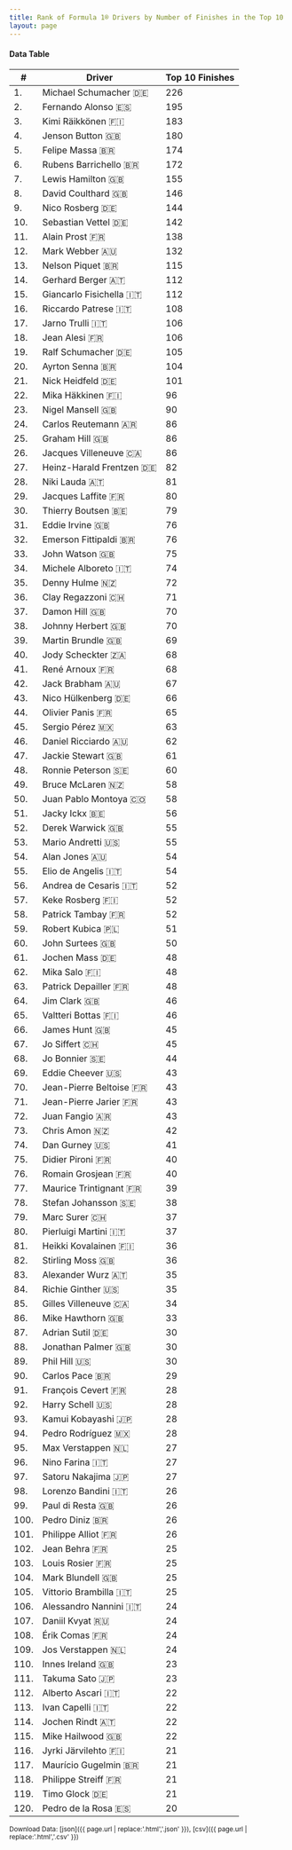 ```yaml
---
title: Rank of Formula 1® Drivers by Number of Finishes in the Top 10
layout: page
---
```


<canvas id="chart" width="400" height="180"></canvas>
<script>
var data = {
    "datasets": [
        {
            "backgroundColor": "#f3a935",
            "borderColor": "#f68639",
            "borderWidth": 1,
            "data": [
                226.0,
                195.0,
                183.0,
                180.0,
                174.0,
                172.0,
                155.0,
                146.0,
                144.0,
                142.0,
                138.0,
                132.0,
                115.0,
                112.0,
                112.0,
                108.0,
                106.0,
                106.0,
                105.0,
                104.0,
                101.0,
                96.0,
                90.0,
                86.0,
                86.0,
                86.0,
                82.0,
                81.0,
                80.0,
                79.0,
                76.0,
                76.0,
                75.0,
                74.0,
                72.0,
                71.0,
                70.0,
                70.0,
                69.0,
                68.0,
                68.0,
                67.0,
                66.0,
                65.0,
                63.0,
                62.0,
                61.0,
                60.0,
                58.0,
                58.0,
                56.0,
                55.0,
                55.0,
                54.0,
                54.0,
                52.0,
                52.0,
                52.0,
                51.0,
                50.0,
                48.0,
                48.0,
                48.0,
                46.0,
                46.0,
                45.0,
                45.0,
                44.0,
                43.0,
                43.0,
                43.0,
                43.0,
                42.0,
                41.0,
                40.0,
                40.0,
                39.0,
                38.0,
                37.0,
                37.0,
                36.0,
                36.0,
                35.0,
                35.0,
                34.0,
                33.0,
                30.0,
                30.0,
                30.0,
                29.0,
                28.0,
                28.0,
                28.0,
                28.0,
                27.0,
                27.0,
                27.0,
                26.0,
                26.0,
                26.0,
                26.0,
                25.0,
                25.0,
                25.0,
                25.0,
                24.0,
                24.0,
                24.0,
                24.0,
                23.0,
                23.0,
                22.0,
                22.0,
                22.0,
                22.0,
                21.0,
                21.0,
                21.0,
                21.0,
                20.0
            ],
            "label": "Top 10 Finishes"
        }
    ],
    "labels": [
        "Michael Schumacher",
        "Fernando Alonso",
        "Kimi Räikkönen",
        "Jenson Button",
        "Felipe Massa",
        "Rubens Barrichello",
        "Lewis Hamilton",
        "David Coulthard",
        "Nico Rosberg",
        "Sebastian Vettel",
        "Alain Prost",
        "Mark Webber",
        "Nelson Piquet",
        "Gerhard Berger",
        "Giancarlo Fisichella",
        "Riccardo Patrese",
        "Jarno Trulli",
        "Jean Alesi",
        "Ralf Schumacher",
        "Ayrton Senna",
        "Nick Heidfeld",
        "Mika Häkkinen",
        "Nigel Mansell",
        "Carlos Reutemann",
        "Graham Hill",
        "Jacques Villeneuve",
        "Heinz-Harald Frentzen",
        "Niki Lauda",
        "Jacques Laffite",
        "Thierry Boutsen",
        "Eddie Irvine",
        "Emerson Fittipaldi",
        "John Watson",
        "Michele Alboreto",
        "Denny Hulme",
        "Clay Regazzoni",
        "Damon Hill",
        "Johnny Herbert",
        "Martin Brundle",
        "Jody Scheckter",
        "René Arnoux",
        "Jack Brabham",
        "Nico Hülkenberg",
        "Olivier Panis",
        "Sergio Pérez",
        "Daniel Ricciardo",
        "Jackie Stewart",
        "Ronnie Peterson",
        "Bruce McLaren",
        "Juan Pablo Montoya",
        "Jacky Ickx",
        "Derek Warwick",
        "Mario Andretti",
        "Alan Jones",
        "Elio de Angelis",
        "Andrea de Cesaris",
        "Keke Rosberg",
        "Patrick Tambay",
        "Robert Kubica",
        "John Surtees",
        "Jochen Mass",
        "Mika Salo",
        "Patrick Depailler",
        "Jim Clark",
        "Valtteri Bottas",
        "James Hunt",
        "Jo Siffert",
        "Jo Bonnier",
        "Eddie Cheever",
        "Jean-Pierre Beltoise",
        "Jean-Pierre Jarier",
        "Juan Fangio",
        "Chris Amon",
        "Dan Gurney",
        "Didier Pironi",
        "Romain Grosjean",
        "Maurice Trintignant",
        "Stefan Johansson",
        "Marc Surer",
        "Pierluigi Martini",
        "Heikki Kovalainen",
        "Stirling Moss",
        "Alexander Wurz",
        "Richie Ginther",
        "Gilles Villeneuve",
        "Mike Hawthorn",
        "Adrian Sutil",
        "Jonathan Palmer",
        "Phil Hill",
        "Carlos Pace",
        "François Cevert",
        "Harry Schell",
        "Kamui Kobayashi",
        "Pedro Rodríguez",
        "Max Verstappen",
        "Nino Farina",
        "Satoru Nakajima",
        "Lorenzo Bandini",
        "Paul di Resta",
        "Pedro Diniz",
        "Philippe Alliot",
        "Jean Behra",
        "Louis Rosier",
        "Mark Blundell",
        "Vittorio Brambilla",
        "Alessandro Nannini",
        "Daniil Kvyat",
        "Érik Comas",
        "Jos Verstappen",
        "Innes Ireland",
        "Takuma Sato",
        "Alberto Ascari",
        "Ivan Capelli",
        "Jochen Rindt",
        "Mike Hailwood",
        "Jyrki Järvilehto",
        "Maurício Gugelmin",
        "Philippe Streiff",
        "Timo Glock",
        "Pedro de la Rosa"
    ]
};
var options = {
  legend: {
    display: false
  },
  scales: {
    xAxes: [{
      ticks: {
        beginAtZero: true,
        maxRotation: 180,
        display: window.innerWidth > 800
      }
    }],
    yAxes: [{
      ticks: {
        beginAtZero: true
      }
    }]
  },
  onResize: function(chart, size) {
    chart.options.scales.xAxes[0].ticks.display = size.width > 800;
  }
};
new Chart("chart", {
    data: data,
    type: 'bar',
    options: options
});
</script>



#### Data Table

| # | Driver | Top 10 Finishes |
|--|--|--|
| 1. | Michael Schumacher 🇩🇪 | 226 |
| 2. | Fernando Alonso 🇪🇸 | 195 |
| 3. | Kimi Räikkönen 🇫🇮 | 183 |
| 4. | Jenson Button 🇬🇧 | 180 |
| 5. | Felipe Massa 🇧🇷 | 174 |
| 6. | Rubens Barrichello 🇧🇷 | 172 |
| 7. | Lewis Hamilton 🇬🇧 | 155 |
| 8. | David Coulthard 🇬🇧 | 146 |
| 9. | Nico Rosberg 🇩🇪 | 144 |
| 10. | Sebastian Vettel 🇩🇪 | 142 |
| 11. | Alain Prost 🇫🇷 | 138 |
| 12. | Mark Webber 🇦🇺 | 132 |
| 13. | Nelson Piquet 🇧🇷 | 115 |
| 14. | Gerhard Berger 🇦🇹 | 112 |
| 15. | Giancarlo Fisichella 🇮🇹 | 112 |
| 16. | Riccardo Patrese 🇮🇹 | 108 |
| 17. | Jarno Trulli 🇮🇹 | 106 |
| 18. | Jean Alesi 🇫🇷 | 106 |
| 19. | Ralf Schumacher 🇩🇪 | 105 |
| 20. | Ayrton Senna 🇧🇷 | 104 |
| 21. | Nick Heidfeld 🇩🇪 | 101 |
| 22. | Mika Häkkinen 🇫🇮 | 96 |
| 23. | Nigel Mansell 🇬🇧 | 90 |
| 24. | Carlos Reutemann 🇦🇷 | 86 |
| 25. | Graham Hill 🇬🇧 | 86 |
| 26. | Jacques Villeneuve 🇨🇦 | 86 |
| 27. | Heinz-Harald Frentzen 🇩🇪 | 82 |
| 28. | Niki Lauda 🇦🇹 | 81 |
| 29. | Jacques Laffite 🇫🇷 | 80 |
| 30. | Thierry Boutsen 🇧🇪 | 79 |
| 31. | Eddie Irvine 🇬🇧 | 76 |
| 32. | Emerson Fittipaldi 🇧🇷 | 76 |
| 33. | John Watson 🇬🇧 | 75 |
| 34. | Michele Alboreto 🇮🇹 | 74 |
| 35. | Denny Hulme 🇳🇿 | 72 |
| 36. | Clay Regazzoni 🇨🇭 | 71 |
| 37. | Damon Hill 🇬🇧 | 70 |
| 38. | Johnny Herbert 🇬🇧 | 70 |
| 39. | Martin Brundle 🇬🇧 | 69 |
| 40. | Jody Scheckter 🇿🇦 | 68 |
| 41. | René Arnoux 🇫🇷 | 68 |
| 42. | Jack Brabham 🇦🇺 | 67 |
| 43. | Nico Hülkenberg 🇩🇪 | 66 |
| 44. | Olivier Panis 🇫🇷 | 65 |
| 45. | Sergio Pérez 🇲🇽 | 63 |
| 46. | Daniel Ricciardo 🇦🇺 | 62 |
| 47. | Jackie Stewart 🇬🇧 | 61 |
| 48. | Ronnie Peterson 🇸🇪 | 60 |
| 49. | Bruce McLaren 🇳🇿 | 58 |
| 50. | Juan Pablo Montoya 🇨🇴 | 58 |
| 51. | Jacky Ickx 🇧🇪 | 56 |
| 52. | Derek Warwick 🇬🇧 | 55 |
| 53. | Mario Andretti 🇺🇸 | 55 |
| 54. | Alan Jones 🇦🇺 | 54 |
| 55. | Elio de Angelis 🇮🇹 | 54 |
| 56. | Andrea de Cesaris 🇮🇹 | 52 |
| 57. | Keke Rosberg 🇫🇮 | 52 |
| 58. | Patrick Tambay 🇫🇷 | 52 |
| 59. | Robert Kubica 🇵🇱 | 51 |
| 60. | John Surtees 🇬🇧 | 50 |
| 61. | Jochen Mass 🇩🇪 | 48 |
| 62. | Mika Salo 🇫🇮 | 48 |
| 63. | Patrick Depailler 🇫🇷 | 48 |
| 64. | Jim Clark 🇬🇧 | 46 |
| 65. | Valtteri Bottas 🇫🇮 | 46 |
| 66. | James Hunt 🇬🇧 | 45 |
| 67. | Jo Siffert 🇨🇭 | 45 |
| 68. | Jo Bonnier 🇸🇪 | 44 |
| 69. | Eddie Cheever 🇺🇸 | 43 |
| 70. | Jean-Pierre Beltoise 🇫🇷 | 43 |
| 71. | Jean-Pierre Jarier 🇫🇷 | 43 |
| 72. | Juan Fangio 🇦🇷 | 43 |
| 73. | Chris Amon 🇳🇿 | 42 |
| 74. | Dan Gurney 🇺🇸 | 41 |
| 75. | Didier Pironi 🇫🇷 | 40 |
| 76. | Romain Grosjean 🇫🇷 | 40 |
| 77. | Maurice Trintignant 🇫🇷 | 39 |
| 78. | Stefan Johansson 🇸🇪 | 38 |
| 79. | Marc Surer 🇨🇭 | 37 |
| 80. | Pierluigi Martini 🇮🇹 | 37 |
| 81. | Heikki Kovalainen 🇫🇮 | 36 |
| 82. | Stirling Moss 🇬🇧 | 36 |
| 83. | Alexander Wurz 🇦🇹 | 35 |
| 84. | Richie Ginther 🇺🇸 | 35 |
| 85. | Gilles Villeneuve 🇨🇦 | 34 |
| 86. | Mike Hawthorn 🇬🇧 | 33 |
| 87. | Adrian Sutil 🇩🇪 | 30 |
| 88. | Jonathan Palmer 🇬🇧 | 30 |
| 89. | Phil Hill 🇺🇸 | 30 |
| 90. | Carlos Pace 🇧🇷 | 29 |
| 91. | François Cevert 🇫🇷 | 28 |
| 92. | Harry Schell 🇺🇸 | 28 |
| 93. | Kamui Kobayashi 🇯🇵 | 28 |
| 94. | Pedro Rodríguez 🇲🇽 | 28 |
| 95. | Max Verstappen 🇳🇱 | 27 |
| 96. | Nino Farina 🇮🇹 | 27 |
| 97. | Satoru Nakajima 🇯🇵 | 27 |
| 98. | Lorenzo Bandini 🇮🇹 | 26 |
| 99. | Paul di Resta 🇬🇧 | 26 |
| 100. | Pedro Diniz 🇧🇷 | 26 |
| 101. | Philippe Alliot 🇫🇷 | 26 |
| 102. | Jean Behra 🇫🇷 | 25 |
| 103. | Louis Rosier 🇫🇷 | 25 |
| 104. | Mark Blundell 🇬🇧 | 25 |
| 105. | Vittorio Brambilla 🇮🇹 | 25 |
| 106. | Alessandro Nannini 🇮🇹 | 24 |
| 107. | Daniil Kvyat 🇷🇺 | 24 |
| 108. | Érik Comas 🇫🇷 | 24 |
| 109. | Jos Verstappen 🇳🇱 | 24 |
| 110. | Innes Ireland 🇬🇧 | 23 |
| 111. | Takuma Sato 🇯🇵 | 23 |
| 112. | Alberto Ascari 🇮🇹 | 22 |
| 113. | Ivan Capelli 🇮🇹 | 22 |
| 114. | Jochen Rindt 🇦🇹 | 22 |
| 115. | Mike Hailwood 🇬🇧 | 22 |
| 116. | Jyrki Järvilehto 🇫🇮 | 21 |
| 117. | Maurício Gugelmin 🇧🇷 | 21 |
| 118. | Philippe Streiff 🇫🇷 | 21 |
| 119. | Timo Glock 🇩🇪 | 21 |
| 120. | Pedro de la Rosa 🇪🇸 | 20 |

<small>Download Data: [json]({{ page.url | replace:'.html','.json' }}), [csv]({{ page.url | replace:'.html','.csv' }})</small>
